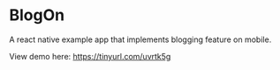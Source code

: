 # BlogOn
A react native example app that implements blogging feature on mobile.

View demo here: 
https://tinyurl.com/uvrtk5g
